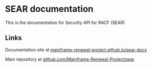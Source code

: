 # SEAR documentation

This is the documentation for Security API for RACF (SEAR)

## Links

Documentation site at [mainframe-renewal-project.github.io/sear-docs](https://mainframe-renewal-project.github.io/sear-docs/)

Main repository at [github.com/Mainframe-Renewal-Project/sear](https://github.com/Mainframe-Renewal-Project/sear)
